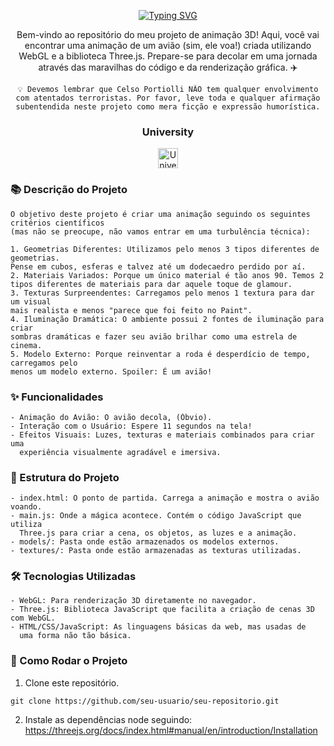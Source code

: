 
<p align="center">
<a href="https://git.io/typing-svg"><img src="https://readme-typing-svg.demolab.com?font=Fira+Code&weight=100&size=15&pause=1000&width=435&lines=%F0%9F%9B%AB+Projeto+de+Anima%C3%A7%C3%A3o+3D+com+WebGL+e+Three.js+%F0%9F%9B%AB" alt="Typing SVG" /></a>
</p>
<div align="center">

Bem-vindo ao repositório do meu projeto de animação 3D! Aqui, você vai encontrar uma animação de um avião (sim, ele voa!) criada utilizando WebGL e a biblioteca Three.js. Prepare-se para decolar em uma jornada através das maravilhas do código e da renderização gráfica. ✈️
```
💡 Devemos lembrar que Celso Portiolli NÃO tem qualquer envolvimento com atentados terroristas. Por favor, leve toda e qualquer afirmação subentendida neste projeto como mera ficção e expressão humorística.
```
### University

 <a href="https://uenp.edu.br/ciencia-da-computacao"><img width="32px" alt="University" title="University" src="https://uenp.edu.br/images/institucional/logo-uenp-m.png"/></a>

</div>


### 📚 Descrição do Projeto
```
O objetivo deste projeto é criar uma animação seguindo os seguintes critérios científicos
(mas não se preocupe, não vamos entrar em uma turbulência técnica):

1. Geometrias Diferentes: Utilizamos pelo menos 3 tipos diferentes de geometrias.
Pense em cubos, esferas e talvez até um dodecaedro perdido por aí.
2. Materiais Variados: Porque um único material é tão anos 90. Temos 2
tipos diferentes de materiais para dar aquele toque de glamour.
3. Texturas Surpreendentes: Carregamos pelo menos 1 textura para dar um visual
mais realista e menos "parece que foi feito no Paint".
4. Iluminação Dramática: O ambiente possui 2 fontes de iluminação para criar
sombras dramáticas e fazer seu avião brilhar como uma estrela de cinema.
5. Modelo Externo: Porque reinventar a roda é desperdício de tempo, carregamos pelo
menos um modelo externo. Spoiler: É um avião!
```
### ✨ Funcionalidades
```
- Animação do Avião: O avião decola, (Óbvio).
- Interação com o Usuário: Espere 11 segundos na tela!
- Efeitos Visuais: Luzes, texturas e materiais combinados para criar uma
  experiência visualmente agradável e imersiva.
```
### 📂 Estrutura do Projeto
```
- index.html: O ponto de partida. Carrega a animação e mostra o avião voando.
- main.js: Onde a mágica acontece. Contém o código JavaScript que utiliza
  Three.js para criar a cena, os objetos, as luzes e a animação.
- models/: Pasta onde estão armazenados os modelos externos.
- textures/: Pasta onde estão armazenadas as texturas utilizadas.
```
### 🛠️ Tecnologias Utilizadas
```
- WebGL: Para renderização 3D diretamente no navegador.
- Three.js: Biblioteca JavaScript que facilita a criação de cenas 3D com WebGL.
- HTML/CSS/JavaScript: As linguagens básicas da web, mas usadas de
  uma forma não tão básica.
```
### 🚀 Como Rodar o Projeto

1. Clone este repositório.
```
git clone https://github.com/seu-usuario/seu-repositorio.git
```
2. Instale as dependências node seguindo: https://threejs.org/docs/index.html#manual/en/introduction/Installation
